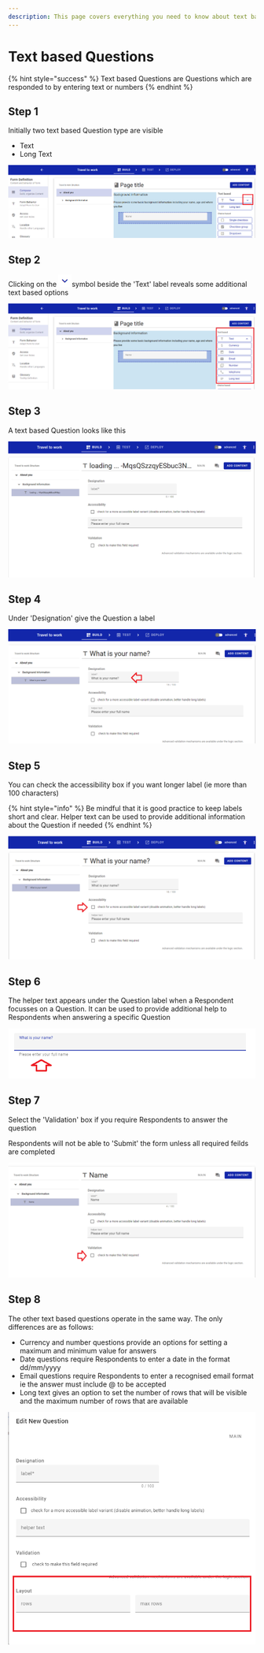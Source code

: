 ```yaml
---
description: This page covers everything you need to know about text based Questions
---
```


# Text based Questions

{% hint style="success" %}
Text based Questions are Questions which are responded to by entering text or numbers
{% endhint %}

## Step 1

Initially two text based Question type are visible &#x20;

* Text
* Long Text

![](<../../../.gitbook/assets/image (315).png>)

## Step 2

Clicking on the ![](<../../../.gitbook/assets/image (320).png>)symbol beside the 'Text' label reveals some additional text based options

![](<../../../.gitbook/assets/image (316) (1).png>)

## Step 3

A text based Question looks like this

![](<../../../.gitbook/assets/image (316).png>)

## Step 4

Under 'Designation' give the Question a label

![](<../../../.gitbook/assets/image (323) (1).png>)

## Step 5

You can check the accessibility box if you want longer label (ie more than 100 characters)

{% hint style="info" %}
Be mindful that it is good practice to keep labels short and clear.  Helper text can be used to provide additional information about the Question if needed&#x20;
{% endhint %}

![](<../../../.gitbook/assets/image (327).png>)

&#x20;

## Step 6

The helper text appears under the Question label when a Respondent focusses on a Question.  It can be used to provide additional help to Respondents when answering a specific Question

![](<../../../.gitbook/assets/image (313).png>)

## Step 7

Select the 'Validation' box if you require Respondents to answer the question

Respondents will not be able to 'Submit' the form unless all required feilds are completed

![](<../../../.gitbook/assets/image (321).png>)

## Step 8

The other text based questions operate in the same way.  The only differences are as follows:

* Currency and number questions provide an options for setting a maximum and minimum value for answers
* Date questions require Respondents to enter a date in the format dd/mm/yyyy
* Email questions require Respondents to enter a recognised email format ie the answer must include @ to be accepted
* Long text gives an option to set the number of rows that will be visible and the maximum number of rows that are available

![](<../../../.gitbook/assets/image (329).png>)
